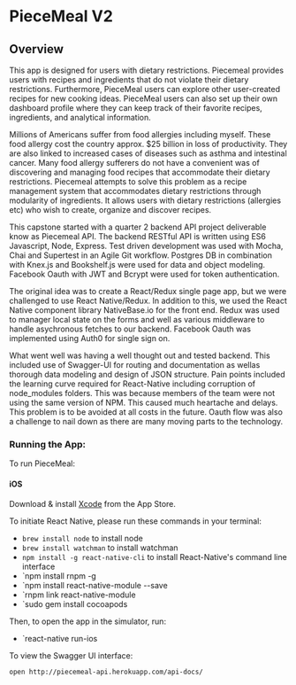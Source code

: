 # PieceMeal V2

## Overview
This app is designed for users with dietary restrictions. Piecemeal provides users with recipes and ingredients that do not violate their dietary restrictions. Furthermore, PieceMeal users can explore other user-created recipes for new cooking ideas. PieceMeal users can also set up their own dashboard profile where they can keep track of their favorite recipes, ingredients, and analytical information.

Millions of Americans suffer from food allergies including myself.  These food allergy cost the country approx. $25 billion in loss of productivity.  They are also linked to increased cases of diseases such as asthma and intestinal cancer.  Many food allergy sufferers do not have a convenient was of discovering and managing food recipes that accommodate their dietary restrictions.  Piecemeal attempts to solve this problem as a recipe management system that accommodates dietary restrictions through modularity of ingredients. It allows users with dietary restrictions (allergies etc) who wish to create, organize and discover recipes.

This capstone started with a quarter 2 backend API project deliverable know as Piecemeal API.  The backend RESTful API is written using ES6 Javascript, Node, Express.  Test driven development was used with Mocha, Chai and Supertest in an Agile Git workflow.  Postgres DB in combination with Knex.js and Bookshelf.js were used for data and object modeling.  Facebook Oauth with JWT and Bcrypt were used for token authentication.

The original idea was to create a React/Redux single page app, but we were challenged to use React Native/Redux.  In addition to this, we used the React Native component library NativeBase.io for the front end.  Redux was used to manager local state on the forms and well as various middleware to handle asychronous fetches to our backend.  Facebook Oauth was implemented using Auth0 for single sign on.

What went well was having a well thought out and tested backend.  This included use of Swagger-UI for routing and documentation as wellas thorough data modeling and design of JSON structure.  Pain points included the learning curve required for React-Native including corruption of node_modules folders.  This was because members of the team were not using the same version of NPM.  This caused much heartache and delays.  This problem is to be avoided at all costs in the future.  Oauth flow was also a challenge to nail down as there are many moving parts to the technology.


### Running the App:
To run PieceMeal:

#### iOS

Download & install [Xcode](https://itunes.apple.com/us/app/xcode/id497799835?mt=12) from the App Store.

To initiate React Native, please run these commands in your terminal:
  - `brew install node` to install node
  - `brew install watchman` to install watchman
  - `npm install -g react-native-cli` to install React-Native's command line interface
  - `npm install rnpm -g
  - `npm install react-native-module --save
  - `rnpm link react-native-module
  - `sudo gem install cocoapods

Then, to open the app in the simulator, run:
  - `react-native run-ios

To view the Swagger UI interface:

```
open http://piecemeal-api.herokuapp.com/api-docs/
```
